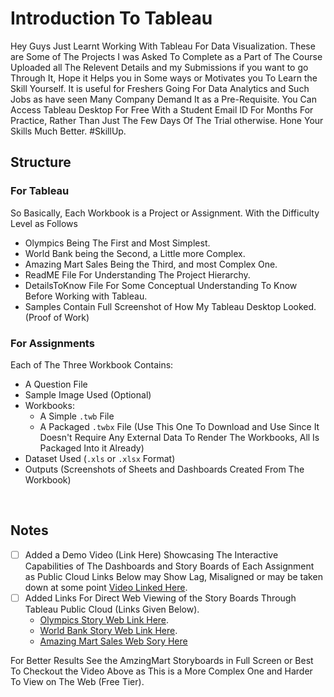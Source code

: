 # Introduction To Tableau
Hey Guys Just Learnt Working With Tableau For Data Visualization. These are Some of The Projects I was Asked To Complete as a Part of The Course Uploaded all The Relevent Details and my Submissions if you want to go Through It, Hope it Helps you in Some ways or Motivates you To Learn the Skill Yourself. It is useful for Freshers Going For Data Analytics and Such Jobs as  have seen Many Company Demand It as a Pre-Requisite. You Can Access Tableau Desktop For Free With a Student Email ID For Months For Practice, Rather Than Just The Few Days Of The Trial otherwise. Hone Your Skills Much Better. #SkillUp.

## Structure
### For Tableau
So Basically, Each Workbook is a Project or Assignment. With the Difficulty Level as  Follows
- Olympics Being The First and Most Simplest.
- World Bank being the Second, a Little more Complex.
- Amazing Mart Sales Being the Third, and most Complex One.
- ReadME File For Understanding The Project Hierarchy.
- DetailsToKnow File For Some Conceptual Understanding To Know Before Working with Tableau.
- Samples Contain Full Screenshot of How My Tableau Desktop Looked. (Proof of Work)

### For Assignments
Each of The Three Workbook Contains:
- A Question File
- Sample Image Used (Optional)
- Workbooks:
   - A Simple `.twb` File
   - A Packaged `.twbx` File (Use This One To Download and Use Since It Doesn't Require Any External Data To Render The Workbooks, All Is Packaged Into it Already)
- Dataset Used (`.xls` or `.xlsx` Format)
- Outputs  (Screenshots of Sheets and Dashboards Created From The Workbook)
<br>

## Notes
- [ ] Added a Demo Video (Link Here) Showcasing The Interactive Capabilities of The Dashboards and Story Boards of Each Assignment as Public Cloud Links Below may Show Lag, Misaligned or may be taken down at some point [Video Linked Here]().
- [ ] Added Links For Direct Web Viewing of the Story Boards Through Tableau Public Cloud (Links Given Below).
   - [Olympics Story Web Link Here](https://public.tableau.com/shared/G2R9Y8SN3?:display_count=n&:origin=viz_share_link).
   - [World Bank Story Web Link Here](https://public.tableau.com/shared/RGNZ89G3T?:display_count=n&:origin=viz_share_link).
   - [Amazing Mart Sales Web Sory Here](https://public.tableau.com/shared/HXKD5MM74?:display_count=n&:origin=viz_share_link)

For Better Results See the AmzingMart Storyboards in Full Screen or Best To Checkout the Video Above as This is a More Complex One and Harder To View on The Web (Free Tier).
